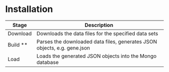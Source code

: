 # Installation

| Stage	| Description |
--------| ----------- |
|Download | Downloads the data files for the specified data sets |
|Build **|	Parses the downloaded data files, generates JSON objects, e.g. gene.json|
|Load|	Loads the generated JSON objects into the Mongo database|